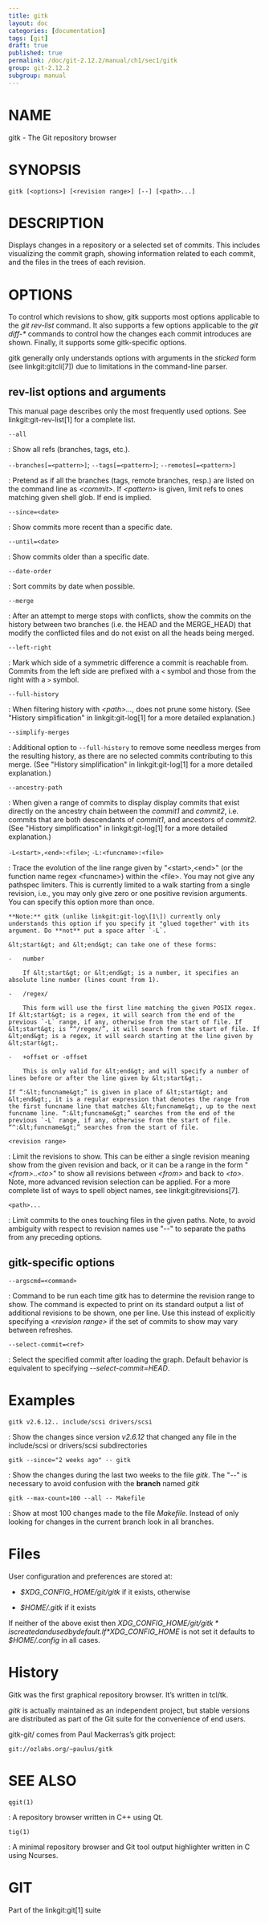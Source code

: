 ```yaml
---
title: gitk
layout: doc
categories: [documentation]
tags: [git]
draft: true
published: true
permalink: /doc/git-2.12.2/manual/ch1/sec1/gitk
group: git-2.12.2
subgroup: manual
---
```


NAME
====

gitk - The Git repository browser

SYNOPSIS
========

    gitk [<options>] [<revision range>] [--] [<path>...]

DESCRIPTION
===========

Displays changes in a repository or a selected set of commits. This includes visualizing the commit graph, showing information related to each commit, and the files in the trees of each revision.

OPTIONS
=======

To control which revisions to show, gitk supports most options applicable to the *git rev-list* command. It also supports a few options applicable to the *git diff-\** commands to control how the changes each commit introduces are shown. Finally, it supports some gitk-specific options.

gitk generally only understands options with arguments in the *sticked* form (see linkgit:gitcli\[7\]) due to limitations in the command-line parser.

rev-list options and arguments
------------------------------

This manual page describes only the most frequently used options. See linkgit:git-rev-list\[1\] for a complete list.

`--all`

:   Show all refs (branches, tags, etc.).

`--branches[=<pattern>]`; `--tags[=<pattern>]`; `--remotes[=<pattern>]`

:   Pretend as if all the branches (tags, remote branches, resp.) are listed on the command line as *&lt;commit&gt;*. If *&lt;pattern&gt;* is given, limit refs to ones matching given shell glob. If end is implied.

`--since=<date>`

:   Show commits more recent than a specific date.

`--until=<date>`

:   Show commits older than a specific date.

`--date-order`

:   Sort commits by date when possible.

`--merge`

:   After an attempt to merge stops with conflicts, show the commits on the history between two branches (i.e. the HEAD and the MERGE\_HEAD) that modify the conflicted files and do not exist on all the heads being merged.

`--left-right`

:   Mark which side of a symmetric difference a commit is reachable from. Commits from the left side are prefixed with a `<` symbol and those from the right with a `>` symbol.

`--full-history`

:   When filtering history with *&lt;path&gt;...*, does not prune some history. (See "History simplification" in linkgit:git-log\[1\] for a more detailed explanation.)

`--simplify-merges`

:   Additional option to `--full-history` to remove some needless merges from the resulting history, as there are no selected commits contributing to this merge. (See "History simplification" in linkgit:git-log\[1\] for a more detailed explanation.)

`--ancestry-path`

:   When given a range of commits to display display commits that exist directly on the ancestry chain between the *commit1* and *commit2*, i.e. commits that are both descendants of *commit1*, and ancestors of *commit2*. (See "History simplification" in linkgit:git-log\[1\] for a more detailed explanation.)

`-L<start>,<end>:<file>`; `-L:<funcname>:<file>`

:   Trace the evolution of the line range given by "&lt;start&gt;,&lt;end&gt;" (or the function name regex &lt;funcname&gt;) within the &lt;file&gt;. You may not give any pathspec limiters. This is currently limited to a walk starting from a single revision, i.e., you may only give zero or one positive revision arguments. You can specify this option more than once.

    **Note:** gitk (unlike linkgit:git-log\[1\]) currently only understands this option if you specify it "glued together" with its argument. Do **not** put a space after `-L`.

    &lt;start&gt; and &lt;end&gt; can take one of these forms:

    -   number

        If &lt;start&gt; or &lt;end&gt; is a number, it specifies an absolute line number (lines count from 1).

    -   /regex/

        This form will use the first line matching the given POSIX regex. If &lt;start&gt; is a regex, it will search from the end of the previous `-L` range, if any, otherwise from the start of file. If &lt;start&gt; is “^/regex/”, it will search from the start of file. If &lt;end&gt; is a regex, it will search starting at the line given by &lt;start&gt;.

    -   +offset or -offset

        This is only valid for &lt;end&gt; and will specify a number of lines before or after the line given by &lt;start&gt;.

    If “:&lt;funcname&gt;” is given in place of &lt;start&gt; and &lt;end&gt;, it is a regular expression that denotes the range from the first funcname line that matches &lt;funcname&gt;, up to the next funcname line. “:&lt;funcname&gt;” searches from the end of the previous `-L` range, if any, otherwise from the start of file. “^:&lt;funcname&gt;” searches from the start of file.

`<revision range>`

:   Limit the revisions to show. This can be either a single revision meaning show from the given revision and back, or it can be a range in the form "*&lt;from&gt;*..*&lt;to&gt;*" to show all revisions between *&lt;from&gt;* and back to *&lt;to&gt;*. Note, more advanced revision selection can be applied. For a more complete list of ways to spell object names, see linkgit:gitrevisions\[7\].

`<path>...`

:   Limit commits to the ones touching files in the given paths. Note, to avoid ambiguity with respect to revision names use "--" to separate the paths from any preceding options.

gitk-specific options
---------------------

`--argscmd=<command>`

:   Command to be run each time gitk has to determine the revision range to show. The command is expected to print on its standard output a list of additional revisions to be shown, one per line. Use this instead of explicitly specifying a *&lt;revision range&gt;* if the set of commits to show may vary between refreshes.

`--select-commit=<ref>`

:   Select the specified commit after loading the graph. Default behavior is equivalent to specifying *--select-commit=HEAD*.

Examples
========

`gitk v2.6.12.. include/scsi drivers/scsi`

:   Show the changes since version *v2.6.12* that changed any file in the include/scsi or drivers/scsi subdirectories

`gitk --since="2 weeks ago" -- gitk`

:   Show the changes during the last two weeks to the file *gitk*. The "--" is necessary to avoid confusion with the **branch** named *gitk*

`gitk --max-count=100 --all -- Makefile`

:   Show at most 100 changes made to the file *Makefile*. Instead of only looking for changes in the current branch look in all branches.

Files
=====

User configuration and preferences are stored at:

-   *$XDG\_CONFIG\_HOME/git/gitk* if it exists, otherwise

-   *$HOME/.gitk* if it exists

If neither of the above exist then *$XDG\_CONFIG\_HOME/git/gitk* is created and used by default. If *$XDG\_CONFIG\_HOME* is not set it defaults to *$HOME/.config* in all cases.

History
=======

Gitk was the first graphical repository browser. It’s written in tcl/tk.

*gitk* is actually maintained as an independent project, but stable versions are distributed as part of the Git suite for the convenience of end users.

gitk-git/ comes from Paul Mackerras’s gitk project:

    git://ozlabs.org/~paulus/gitk

SEE ALSO
========

`qgit(1)`

:   A repository browser written in C++ using Qt.

`tig(1)`

:   A minimal repository browser and Git tool output highlighter written in C using Ncurses.

GIT
===

Part of the linkgit:git\[1\] suite
